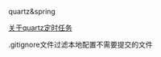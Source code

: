 quartz&spring   
  
[关于quartz定时任务](https://github.com/error20160113/Action/blob/master/java%E5%AE%9A%E6%97%B6%E4%BB%BB%E5%8A%A1.md)  
  
.gitignore文件过滤本地配置不需要提交的文件